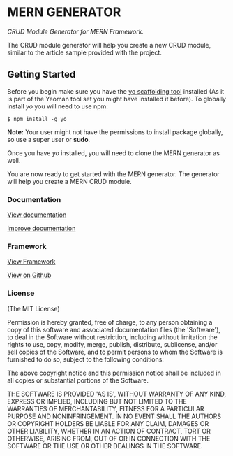 # MERN GENERATOR

*CRUD Module Generator for MERN Framework.*


The CRUD module generator will help you create a new CRUD module, similar to the article sample provided with the project.

## Getting Started

Before you begin make sure you have the [yo scaffolding tool](http://yeoman.io/learning/index.html) installed (As it is part of the Yeoman tool set you might have installed it before). To globally install *yo* you will need to use npm:


```
$ npm install -g yo
```


**Note:** Your user might not have the permissions to install package globally, so use a super user or **sudo**.

Once you have *yo* installed, you will need to clone the MERN generator as well.

You are now ready to get started with the MERN generator. The generator will help you create a MERN CRUD module.

### Documentation
[View documentation](http://merndoc.tech-dojo.org)

[Improve documentation](https://github.com/tech-dojo/mern-doc)



### Framework
[View Framework](http://mern.tech-dojo.org)

[View on Github](https://github.com/tech-dojo/mern)


### License

(The MIT License)

Permission is hereby granted, free of charge, to any person obtaining a copy of this software and associated documentation files (the 'Software'), to deal in the Software without restriction, including without limitation the rights to use, copy, modify, merge, publish, distribute, sublicense, and/or sell copies of the Software, and to permit persons to whom the Software is furnished to do so, subject to the following conditions:

The above copyright notice and this permission notice shall be included in all copies or substantial portions of the Software.

THE SOFTWARE IS PROVIDED 'AS IS', WITHOUT WARRANTY OF ANY KIND, EXPRESS OR IMPLIED, INCLUDING BUT NOT LIMITED TO THE WARRANTIES OF MERCHANTABILITY, FITNESS FOR A PARTICULAR PURPOSE AND NONINFRINGEMENT. IN NO EVENT SHALL THE AUTHORS OR COPYRIGHT HOLDERS BE LIABLE FOR ANY CLAIM, DAMAGES OR OTHER LIABILITY, WHETHER IN AN ACTION OF CONTRACT, TORT OR OTHERWISE, ARISING FROM, OUT OF OR IN CONNECTION WITH THE SOFTWARE OR THE USE OR OTHER DEALINGS IN THE SOFTWARE.